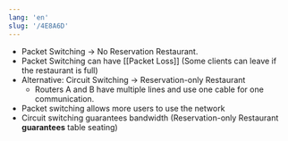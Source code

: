 ```yaml
---
lang: 'en'
slug: '/4E8A6D'
---
```


- Packet Switching → No Reservation Restaurant.
- Packet Switching can have [[Packet Loss]] (Some clients can leave if the restaurant is full)
- Alternative: Circuit Switching → Reservation-only Restaurant
  - Routers A and B have multiple lines and use one cable for one communication.
- Packet switching allows more users to use the network
- Circuit switching guarantees bandwidth (Reservation-only Restaurant **guarantees** table seating)
